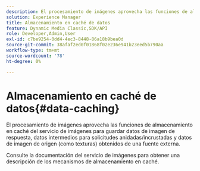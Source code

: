 ```yaml
---
description: El procesamiento de imágenes aprovecha las funciones de almacenamiento en caché del servicio de imágenes para guardar datos de imagen de respuesta, datos intermedios para solicitudes anidadas/incrustadas y datos de imagen de origen (como texturas) obtenidos de una fuente externa.
solution: Experience Manager
title: Almacenamiento en caché de datos
feature: Dynamic Media Classic,SDK/API
role: Developer,Admin,User
exl-id: c7be9254-0dd4-4ec3-8448-86a18b9bea0d
source-git-commit: 38afaf2ed0f01868f02e236e941b23eed5b790aa
workflow-type: tm+mt
source-wordcount: '78'
ht-degree: 0%

---
```


# Almacenamiento en caché de datos{#data-caching}

El procesamiento de imágenes aprovecha las funciones de almacenamiento en caché del servicio de imágenes para guardar datos de imagen de respuesta, datos intermedios para solicitudes anidadas/incrustadas y datos de imagen de origen (como texturas) obtenidos de una fuente externa.

Consulte la documentación del servicio de imágenes para obtener una descripción de los mecanismos de almacenamiento en caché.
